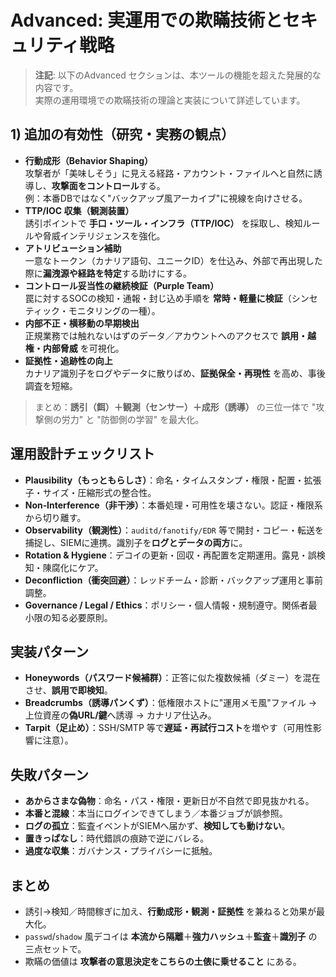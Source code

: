 # Advanced: 実運用での欺瞞技術とセキュリティ戦略

> **注記**: 以下のAdvanced セクションは、本ツールの機能を超えた発展的な内容です。  
> 実際の運用環境での欺瞞技術の理論と実装について詳述しています。

## 1) 追加の有効性（研究・実務の観点）
- **行動成形（Behavior Shaping）**  
  攻撃者が「美味しそう」に見える経路・アカウント・ファイルへと自然に誘導し、**攻撃面をコントロール**する。  
  例：本番DBではなく"バックアップ風アーカイブ"に視線を向けさせる。
- **TTP/IOC 収集（観測装置）**  
  誘引ポイントで **手口・ツール・インフラ（TTP/IOC）** を採取し、検知ルールや脅威インテリジェンスを強化。
- **アトリビューション補助**  
  一意なトークン（カナリア語句、ユニークID）を仕込み、外部で再出現した際に**漏洩源や経路を特定**する助けにする。
- **コントロール妥当性の継続検証（Purple Team）**  
  罠に対するSOCの検知・通報・封じ込め手順を **常時・軽量に検証**（シンセティック・モニタリングの一種）。
- **内部不正・横移動の早期検出**  
  正規業務では触れないはずのデータ／アカウントへのアクセスで **誤用・越権・内部脅威** を可視化。
- **証拠性・追跡性の向上**  
  カナリア識別子をログやデータに散りばめ、**証拠保全・再現性** を高め、事後調査を短縮。

> まとめ：**誘引（餌）＋観測（センサー）＋成形（誘導）** の三位一体で "攻撃側の労力" と "防御側の学習" を最大化。

## 運用設計チェックリスト
- **Plausibility（もっともらしさ）**：命名・タイムスタンプ・権限・配置・拡張子・サイズ・圧縮形式の整合性。
- **Non‑Interference（非干渉）**：本番処理・可用性を壊さない。認証・権限系から切り離す。
- **Observability（観測性）**：`auditd/fanotify/EDR` 等で開封・コピー・転送を捕捉し、SIEMに連携。識別子を**ログとデータの両方**に。
- **Rotation & Hygiene**：デコイの更新・回収・再配置を定期運用。露見・誤検知・陳腐化にケア。
- **Deconfliction（衝突回避）**：レッドチーム・診断・バックアップ運用と事前調整。
- **Governance / Legal / Ethics**：ポリシー・個人情報・規制遵守。関係者最小限の知る必要原則。

## 実装パターン
- **Honeywords（パスワード候補群）**：正答に似た複数候補（ダミー）を混在させ、**誤用で即検知**。  
- **Breadcrumbs（誘導パンくず）**：低権限ホストに"運用メモ風"ファイル → 上位資産の**偽URL/鍵**へ誘導 → カナリア仕込み。  
- **Tarpit（足止め）**：SSH/SMTP 等で**遅延・再試行コスト**を増やす（可用性影響に注意）。

## 失敗パターン
- **あからさまな偽物**：命名・パス・権限・更新日が不自然で即見抜かれる。  
- **本番と混線**：本当にログインできてしまう／本番ジョブが誤参照。  
- **ログの孤立**：監査イベントがSIEMへ届かず、**検知しても動けない**。  
- **置きっぱなし**：時代錯誤の痕跡で逆にバレる。  
- **過度な収集**：ガバナンス・プライバシーに抵触。

## まとめ
- 誘引→検知／時間稼ぎに加え、**行動成形・観測・証拠性** を兼ねると効果が最大化。  
- `passwd`/`shadow` 風デコイは **本流から隔離**＋**強力ハッシュ**＋**監査**＋**識別子** の三点セットで。  
- 欺瞞の価値は **攻撃者の意思決定をこちらの土俵に乗せること** にある。